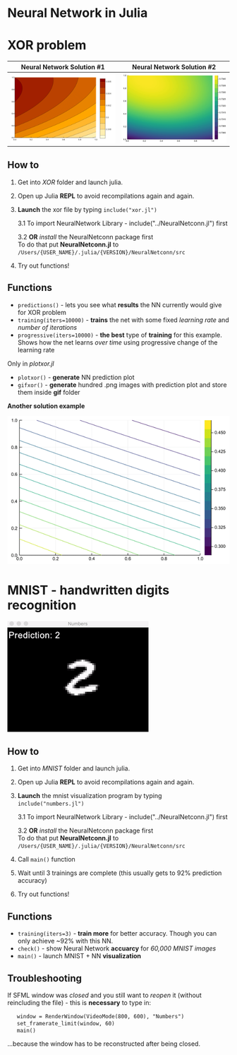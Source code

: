 # Neural Network in Julia

# XOR problem
Neural Network Solution #1     |  Neural Network Solution #2
:-----------------------------:|:-------------------------------:
![solution1](XOR/gif/xor1.gif) |  ![solution2](XOR/gif/xor2.gif)
## How to
1. Get into _XOR_ folder and launch julia.  
2. Open up Julia **REPL** to avoid recompilations again and again.
3. **Launch** the xor file by typing `include("xor.jl")`

   3.1 To import NeuralNetwork Library - include("../NeuralNetconn.jl") first
   
   3.2 **OR** _install_ the NeuralNetconn package first  
       To do that put **NeuralNetconn.jl** to `/Users/{USER_NAME}/.julia/{VERSION}/NeuralNetconn/src`
   
4. Try out functions!

## Functions
+ `predictions()` - lets you see what **results** the NN currently would give for XOR problem
+ `training(iters=10000)` - **trains** the net with some fixed _learning rate_ and _number of iterations_
+ `progressive(iters=10000)` - **the best** type of **training** for this example. Shows how the net learns _over time_ using progressive change of the learning rate

Only in _plotxor.jl_

+ `plotxor()` - **generate** NN prediction plot
+ `gifxor()` - **generate** hundred .png images with prediction plot and store them inside **gif** folder

**Another solution example**

![xor_lines](XOR/gif/xor3.gif)

# MNIST - handwritten digits recognition
![mnist](MNIST/gif/mnist.gif)
## How to
1. Get into _MNIST_ folder and launch julia.
2. Open up Julia **REPL** to avoid recompilations again and again.
3. **Launch** the mnist visualization program by typing `include("numbers.jl")`

   3.1 To import NeuralNetwork Library - include("../NeuralNetconn.jl") first
   
   3.2 **OR** _install_ the NeuralNetconn package first  
       To do that put **NeuralNetconn.jl** to `/Users/{USER_NAME}/.julia/{VERSION}/NeuralNetconn/src`
   
4. Call `main()` function
5. Wait until 3 trainings are complete (this usually gets to 92% prediction accuracy)
6. Try out functions!

## Functions
+ `training(iters=3)` - **train more** for better accuracy. Though you can only achieve ~92% with this NN.
+ `check()` - show Neural Network **accuarcy** for _60,000 MNIST images_
+ `main()` - launch MNIST + NN **visualization**

## Troubleshooting
If SFML window was _closed_ and you still want to _reopen_ it (without reincluding the file) - this is **necessary** to type in:  
```
   window = RenderWindow(VideoMode(800, 600), "Numbers")
   set_framerate_limit(window, 60)
   main()
```
...because the window has to be reconstructed after being closed.  
